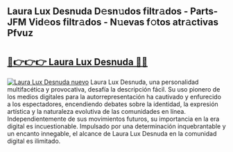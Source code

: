 ## Laura Lux Desnuda D𝚎sn𝚞dos filtr𝚊dos - Parts-JFM Vid𝚎os filtr𝚊dos - N𝚞evas f𝚘tos atr𝚊ctivas Pfvuz

# <h2><a href="http://mb5tae.tromn.icu/?c=Laura+Lux+Desnuda">🔗👉👉👉 Laura Lux Desnuda 🔗🔗</a></h2>

[![Laura Lux Desnuda nuevo](https://i.imgur.com/pEAQMta.gif)](http://mb5tae.tromn.icu/?c=Laura+Lux+Desnuda)
Laura Lux Desnuda, una personalidad multifacética y provocativa, desafía la descripción fácil. Su uso pionero de los medios digitales para la autorrepresentación ha cautivado y enfurecido a los espectadores, encendiendo debates sobre la identidad, la expresión artística y la naturaleza evolutiva de las comunidades en línea. Independientemente de sus movimientos futuros, su importancia en la era digital es incuestionable. Impulsado por una determinación inquebrantable y un encanto innegable, el alcance de Laura Lux Desnuda en la comunidad digital es ilimitado.
